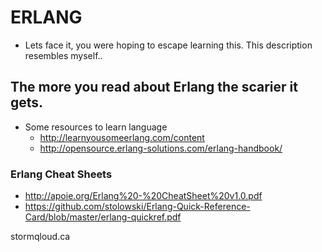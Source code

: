 # ERLANG

* Lets face it, you were hoping to escape learning this.  This description resembles myself..

## The more you read about Erlang the scarier it gets.

* Some resources to learn language
  * http://learnyousomeerlang.com/content
  * http://opensource.erlang-solutions.com/erlang-handbook/

### Erlang Cheat Sheets
* http://apoie.org/Erlang%20-%20CheatSheet%20v1.0.pdf
* https://github.com/stolowski/Erlang-Quick-Reference-Card/blob/master/erlang-quickref.pdf
 

stormqloud.ca
